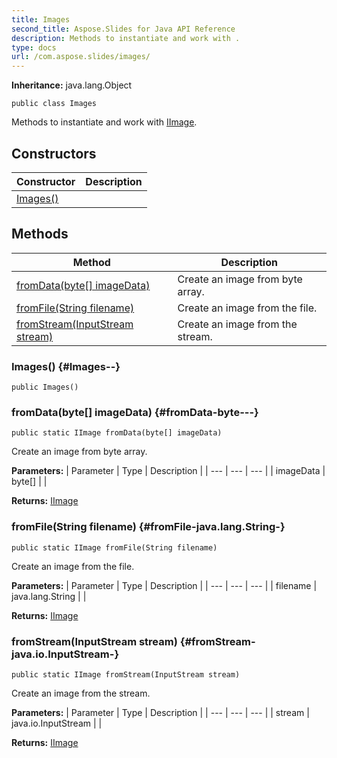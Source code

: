 ```yaml
---
title: Images
second_title: Aspose.Slides for Java API Reference
description: Methods to instantiate and work with .
type: docs
url: /com.aspose.slides/images/
---
```

**Inheritance:**
java.lang.Object
```
public class Images
```

Methods to instantiate and work with [IImage](../../com.aspose.slides/iimage).
## Constructors

| Constructor | Description |
| --- | --- |
| [Images()](#Images--) |  |
## Methods

| Method | Description |
| --- | --- |
| [fromData(byte[] imageData)](#fromData-byte---) | Create an image from byte array. |
| [fromFile(String filename)](#fromFile-java.lang.String-) | Create an image from the file. |
| [fromStream(InputStream stream)](#fromStream-java.io.InputStream-) | Create an image from the stream. |
### Images() {#Images--}
```
public Images()
```


### fromData(byte[] imageData) {#fromData-byte---}
```
public static IImage fromData(byte[] imageData)
```


Create an image from byte array.

**Parameters:**
| Parameter | Type | Description |
| --- | --- | --- |
| imageData | byte[] |  |

**Returns:**
[IImage](../../com.aspose.slides/iimage)
### fromFile(String filename) {#fromFile-java.lang.String-}
```
public static IImage fromFile(String filename)
```


Create an image from the file.

**Parameters:**
| Parameter | Type | Description |
| --- | --- | --- |
| filename | java.lang.String |  |

**Returns:**
[IImage](../../com.aspose.slides/iimage)
### fromStream(InputStream stream) {#fromStream-java.io.InputStream-}
```
public static IImage fromStream(InputStream stream)
```


Create an image from the stream.

**Parameters:**
| Parameter | Type | Description |
| --- | --- | --- |
| stream | java.io.InputStream |  |

**Returns:**
[IImage](../../com.aspose.slides/iimage)
